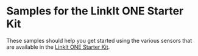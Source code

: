 # Samples for the LinkIt ONE Starter Kit
These samples should help you get started using the various sensors that are available in the [LinkIt ONE Starter Kit](http://www.amazon.com/Seeedstudio-Grove-Starter-LinkIt-ONE-Open-Source-Maker/dp/B01AND8SCK/ref=sr_1_1).
